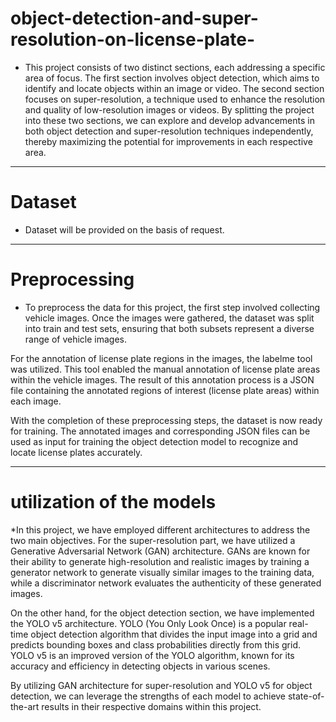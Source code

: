 # object-detection-and-super-resolution-on-license-plate-
* This project consists of two distinct sections, each addressing a specific area of focus. The first section involves object detection, which aims to identify and locate objects within an image or video. The second section focuses on super-resolution, a technique used to enhance the resolution and quality of low-resolution images or videos. By splitting the project into these two sections, we can explore and develop advancements in both object detection and super-resolution techniques independently, thereby maximizing the potential for improvements in each respective area.
***

# Dataset
* Dataset will be provided on the basis of request.
***

# Preprocessing
*  To preprocess the data for this project, the first step involved collecting vehicle images. Once the images were gathered, the dataset was split into train and test sets, ensuring that both subsets represent a diverse range of vehicle images.

For the annotation of license plate regions in the images, the labelme tool was utilized. This tool enabled the manual annotation of license plate areas within the vehicle images. The result of this annotation process is a JSON file containing the annotated regions of interest (license plate areas) within each image.

With the completion of these preprocessing steps, the dataset is now ready for training. The annotated images and corresponding JSON files can be used as input for training the object detection model to recognize and locate license plates accurately.
***

# utilization of the models
*In this project, we have employed different architectures to address the two main objectives. For the super-resolution part, we have utilized a Generative Adversarial Network (GAN) architecture. GANs are known for their ability to generate high-resolution and realistic images by training a generator network to generate visually similar images to the training data, while a discriminator network evaluates the authenticity of these generated images.

On the other hand, for the object detection section, we have implemented the YOLO v5 architecture. YOLO (You Only Look Once) is a popular real-time object detection algorithm that divides the input image into a grid and predicts bounding boxes and class probabilities directly from this grid. YOLO v5 is an improved version of the YOLO algorithm, known for its accuracy and efficiency in detecting objects in various scenes.

By utilizing GAN architecture for super-resolution and YOLO v5 for object detection, we can leverage the strengths of each model to achieve state-of-the-art results in their respective domains within this project.
